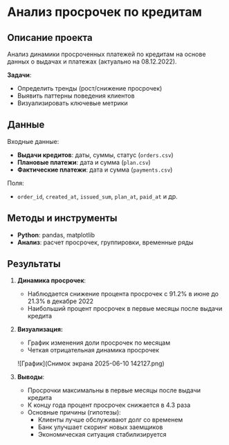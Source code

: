 # Анализ просрочек по кредитам

## Описание проекта
Анализ динамики просроченных платежей по кредитам на основе данных о выдачах и платежах (актуально на 08.12.2022). 

**Задачи**:
- Определить тренды (рост/снижение просрочек)
- Выявить паттерны поведения клиентов
- Визуализировать ключевые метрики

## Данные
Входные данные:
- **Выдачи кредитов**: даты, суммы, статус (`orders.csv`)
- **Плановые платежи**: дата и сумма (`plan.csv`)
- **Фактические платежи**: дата и сумма (`payments.csv`)

Поля:
- `order_id`, `created_at`, `issued_sum`, `plan_at`, `paid_at` и др.

## Методы и инструменты
- **Python**: pandas, matplotlib
- **Анализ**: расчет просрочек, группировки, временные ряды

## Результаты
1. **Динамика просрочек**:
   - Наблюдается снижение процента просрочек с 91.2% в июне до 21.3% в декабре 2022
   - Наибольший процент просрочек в первые месяцы после выдачи кредита

2.  **Визуализация:**

    *   График изменения доли просрочек по месяцам
    *   Четкая отрицательная динамика просрочек

    ![График](Снимок экрана 2025-06-10 142127.png)
    
4. **Выводы**:
   - Просрочки максимальны в первые месяцы после выдачи кредита
   - К концу года процент просрочек снижается в 4.3 раза
   - Основные причины (гипотезы):
     - Клиенты лучше обслуживают долг со временем
     - Банк улучшает скоринг новых заемщиков
     - Экономическая ситуация стабилизируется
